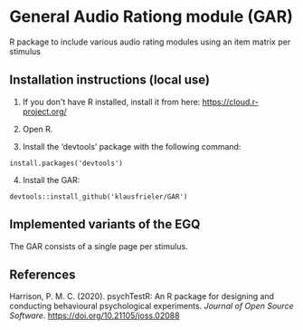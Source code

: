 # General Audio Rationg module (GAR)
R package to include various audio rating modules using an item matrix per stimulus

## Installation instructions (local use)

1. If you don't have R installed, install it from here: https://cloud.r-project.org/

2. Open R.

3. Install the ‘devtools’ package with the following command:

`install.packages('devtools')`

4. Install the GAR:

`devtools::install_github('klausfrieler/GAR')`

## Implemented variants of the EGQ
The GAR consists of a single page per stimulus. 

## References
Harrison, P. M. C. (2020). psychTestR: An R package for designing and conducting behavioural psychological experiments. *Journal of Open Source Software*. https://doi.org/10.21105/joss.02088

